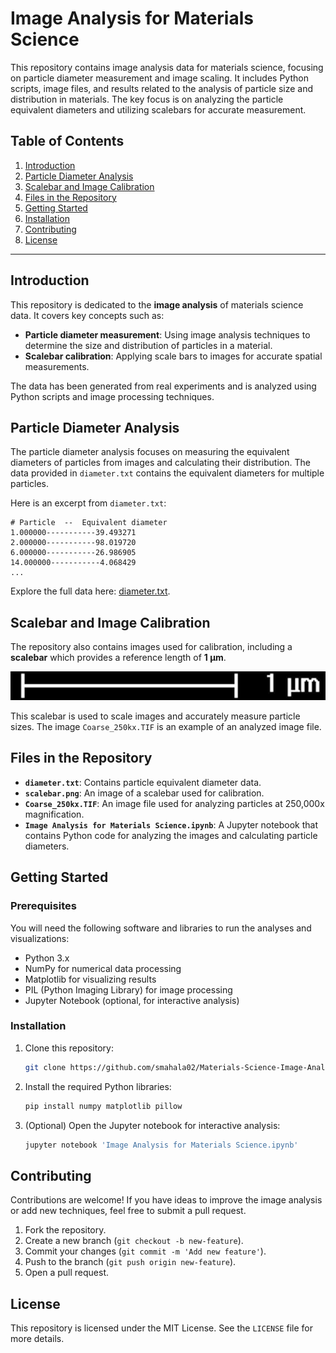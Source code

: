 # Image Analysis for Materials Science

This repository contains image analysis data for materials science, focusing on particle diameter measurement and image scaling. It includes Python scripts, image files, and results related to the analysis of particle size and distribution in materials. The key focus is on analyzing the particle equivalent diameters and utilizing scalebars for accurate measurement.

## Table of Contents

1. [Introduction](#introduction)
2. [Particle Diameter Analysis](#particle-diameter-analysis)
3. [Scalebar and Image Calibration](#scalebar-and-image-calibration)
4. [Files in the Repository](#files-in-the-repository)
5. [Getting Started](#getting-started)
6. [Installation](#installation)
7. [Contributing](#contributing)
8. [License](#license)

---

## Introduction

This repository is dedicated to the **image analysis** of materials science data. It covers key concepts such as:
- **Particle diameter measurement**: Using image analysis techniques to determine the size and distribution of particles in a material.
- **Scalebar calibration**: Applying scale bars to images for accurate spatial measurements.

The data has been generated from real experiments and is analyzed using Python scripts and image processing techniques.

## Particle Diameter Analysis

The particle diameter analysis focuses on measuring the equivalent diameters of particles from images and calculating their distribution. The data provided in `diameter.txt` contains the equivalent diameters for multiple particles.

Here is an excerpt from `diameter.txt`:
```
# Particle  --  Equivalent diameter
1.000000-----------39.493271
2.000000-----------98.019720
6.000000-----------26.986905
14.000000-----------4.068429
...
```
Explore the full data here: [diameter.txt](./diameter.txt).

## Scalebar and Image Calibration

The repository also contains images used for calibration, including a **scalebar** which provides a reference length of **1 µm**.

![Scalebar](./scalebar.png)

This scalebar is used to scale images and accurately measure particle sizes. The image `Coarse_250kx.TIF` is an example of an analyzed image file.

## Files in the Repository

- **`diameter.txt`**: Contains particle equivalent diameter data.
- **`scalebar.png`**: An image of a scalebar used for calibration.
- **`Coarse_250kx.TIF`**: An image file used for analyzing particles at 250,000x magnification.
- **`Image Analysis for Materials Science.ipynb`**: A Jupyter notebook that contains Python code for analyzing the images and calculating particle diameters.

## Getting Started

### Prerequisites

You will need the following software and libraries to run the analyses and visualizations:
- Python 3.x
- NumPy for numerical data processing
- Matplotlib for visualizing results
- PIL (Python Imaging Library) for image processing
- Jupyter Notebook (optional, for interactive analysis)

### Installation

1. Clone this repository:

   ```bash
   git clone https://github.com/smahala02/Materials-Science-Image-Analysis.git
   ```

2. Install the required Python libraries:

   ```bash
   pip install numpy matplotlib pillow
   ```

3. (Optional) Open the Jupyter notebook for interactive analysis:

   ```bash
   jupyter notebook 'Image Analysis for Materials Science.ipynb'
   ```

## Contributing

Contributions are welcome! If you have ideas to improve the image analysis or add new techniques, feel free to submit a pull request.

1. Fork the repository.
2. Create a new branch (`git checkout -b new-feature`).
3. Commit your changes (`git commit -m 'Add new feature'`).
4. Push to the branch (`git push origin new-feature`).
5. Open a pull request.

## License

This repository is licensed under the MIT License. See the `LICENSE` file for more details.

